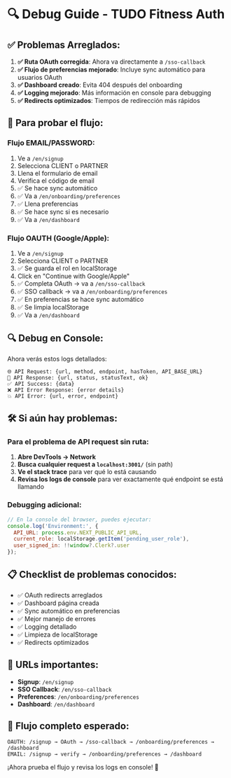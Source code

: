 # 🔍 Debug Guide - TUDO Fitness Auth

## ✅ **Problemas Arreglados:**

1. **✅ Ruta OAuth corregida**: Ahora va directamente a `/sso-callback`
2. **✅ Flujo de preferencias mejorado**: Incluye sync automático para usuarios OAuth
3. **✅ Dashboard creado**: Evita 404 después del onboarding
4. **✅ Logging mejorado**: Más información en console para debugging
5. **✅ Redirects optimizados**: Tiempos de redirección más rápidos

## 🧪 **Para probar el flujo:**

### Flujo EMAIL/PASSWORD:
1. Ve a `/en/signup`
2. Selecciona CLIENT o PARTNER
3. Llena el formulario de email
4. Verifica el código de email
5. ✅ Se hace sync automático
6. ✅ Va a `/en/onboarding/preferences`
7. ✅ Llena preferencias
8. ✅ Se hace sync si es necesario
9. ✅ Va a `/en/dashboard`

### Flujo OAUTH (Google/Apple):
1. Ve a `/en/signup`
2. Selecciona CLIENT o PARTNER
3. ✅ Se guarda el rol en localStorage
4. Click en "Continue with Google/Apple"
5. ✅ Completa OAuth → va a `/en/sso-callback`
6. ✅ SSO callback → va a `/en/onboarding/preferences`
7. ✅ En preferencias se hace sync automático
8. ✅ Se limpia localStorage
9. ✅ Va a `/en/dashboard`

## 🔍 **Debug en Console:**

Ahora verás estos logs detallados:
```
🌐 API Request: {url, method, endpoint, hasToken, API_BASE_URL}
📡 API Response: {url, status, statusText, ok}
✅ API Success: {data}
❌ API Error Response: {error details}
💥 API Error: {url, error, endpoint}
```

## 🛠 **Si aún hay problemas:**

### Para el problema de API request sin ruta:
1. **Abre DevTools → Network**
2. **Busca cualquier request a `localhost:3001/`** (sin path)
3. **Ve el stack trace** para ver qué lo está causando
4. **Revisa los logs de console** para ver exactamente qué endpoint se está llamando

### Debugging adicional:
```javascript
// En la console del browser, puedes ejecutar:
console.log('Environment:', {
  API_URL: process.env.NEXT_PUBLIC_API_URL,
  current_role: localStorage.getItem('pending_user_role'),
  user_signed_in: !!window?.Clerk?.user
});
```

## 📋 **Checklist de problemas conocidos:**

- ✅ OAuth redirects arreglados
- ✅ Dashboard página creada  
- ✅ Sync automático en preferencias
- ✅ Mejor manejo de errores
- ✅ Logging detallado
- ✅ Limpieza de localStorage
- ✅ Redirects optimizados

## 🎯 **URLs importantes:**

- **Signup**: `/en/signup`
- **SSO Callback**: `/en/sso-callback`  
- **Preferences**: `/en/onboarding/preferences`
- **Dashboard**: `/en/dashboard`

## 🚀 **Flujo completo esperado:**

```
OAUTH: /signup → OAuth → /sso-callback → /onboarding/preferences → /dashboard
EMAIL: /signup → verify → /onboarding/preferences → /dashboard
```

¡Ahora prueba el flujo y revisa los logs en console! 🎉 

